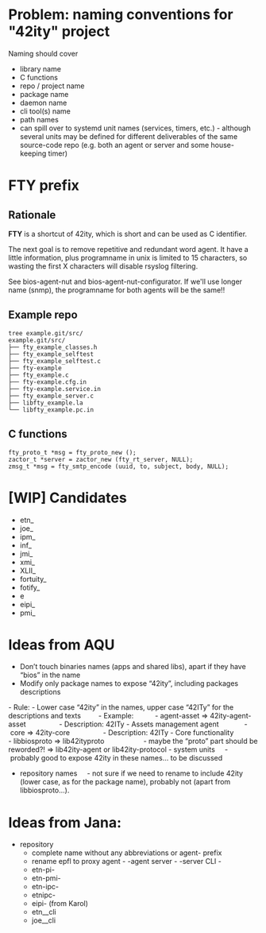 # Problem: naming conventions for "42ity" project

Naming should cover
 * library name
 * C functions
 * repo / project name
 * package name
 * daemon name
 * cli tool(s) name
 * path names
 * can spill over to systemd unit names (services, timers, etc.) - although several units may be defined for different deliverables of the same source-code repo (e.g. both an agent or server and some house-keeping timer)

# FTY prefix

## Rationale
**FTY** is a shortcut of 42ity, which is short and can be used as C identifier.

The next goal is to remove repetitive and redundant word agent. It have a little information, plus programname in unix is limited to 15 characters, so wasting the first X characters will disable rsyslog filtering.

See bios-agent-nut and bios-agent-nut-configurator. If we'll use longer name (snmp), the programname for both agents will be the same!!

## Example repo

    tree example.git/src/
    example.git/src/
    ├── fty_example_classes.h
    ├── fty_example_selftest
    ├── fty_example_selftest.c
    ├── fty-example
    ├── fty_example.c
    ├── fty-example.cfg.in
    ├── fty-example.service.in
    ├── fty_example_server.c
    ├── libfty_example.la
    └── libfty_example.pc.in

## C functions

    fty_proto_t *msg = fty_proto_new ();
    zactor_t *server = zactor_new (fty_rt_server, NULL);
    zmsg_t *msg = fty_smtp_encode (uuid, to, subject, body, NULL);



# [WIP] Candidates
 * etn_
 * joe_
 * ipm_
 * inf_
 * jmi_
 * xmi_
 * XLII_
 * fortuity_
 * fotify_
 * e
 * eipi_
 * pmi_

# Ideas from AQU
-	Don’t touch binaries names (apps and shared libs), apart if they have “bios” in the name
-	Modify only package names to expose “42ity”, including packages descriptions

- Rule:
    - Lower case “42ity” in the names, upper case “42ITy” for the descriptions and texts
        - Example:
            - agent-asset => 42ity-agent-asset
                - Description: 42ITy - Assets management agent
            - core => 42ity-core
                - Description: 42ITy - Core functionality
            - libbiosproto => lib42ityproto    
                - maybe the “proto” part should be reworded?! => lib42ity-agent or lib42ity-protocol
- system units
    - probably good to expose 42ity in these names... to be discussed

- repository names 
    - not sure if we need to rename to include 42ity (lower case, as for the package name), probably not (apart from libbiosproto...).

# Ideas from Jana:
- repository
    - complete name without any abbreviations or agent- prefix
    - rename epfl to proxy
agent - <repo>-agent
server - <repo>-server
CLI - 
    * etn-pi-<name>
    * etn-pmi-<name>
    * etn-ipc-<name>
    * etnipc-<name>
    * eipi-<name>
    (from Karol)
    * etn_<name>_cli
    * joe_<name>_cli

